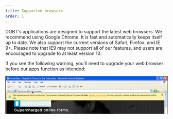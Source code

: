 ```yaml
---
title: Supported browsers
order: 1
---
```


DOBT's applications are designed to support the latest web browsers. We recommend using Google Chrome. It is fast and automatically keeps itself up to date. We also support the current versions of Safari, Firefox, and IE 9+. Please note that IE9 may not support all of our features, and users are encouraged to upgrade to at least version 10.

If you see the following warning, you'll need to upgrade your web browser before our apps function as intended:

![upgrade browser](../images/screenshot_upgrade_browser.png)
